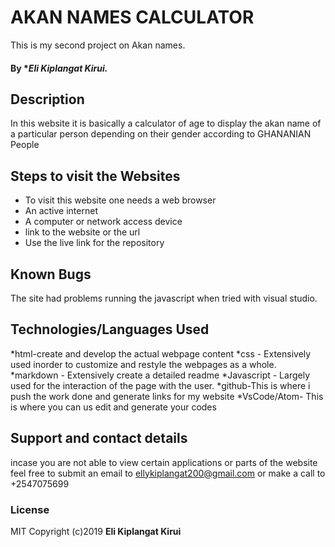 # AKAN NAMES CALCULATOR
This is my second project on Akan names.
#### By **Eli Kiplangat Kirui.*
## Description
In this website it is basically a calculator of age to display the akan name of a particular person depending on their gender according to GHANANIAN People
## Steps to visit the Websites
* To visit this website one needs a web browser
* An active internet
* A computer or network access device
* link to the website or the url
* Use the live link for the repository 

## Known Bugs
The site had problems running the javascript when tried with visual studio.
## Technologies/Languages Used
*html-create and develop the actual webpage content
*css - Extensively used inorder to customize and restyle the webpages as a whole.
*markdown - Extensively create a detailed readme
*Javascript - Largely used for the interaction of the page with the user.
*github-This is where i push the work done and generate links for my website
*VsCode/Atom- This is where you can us edit and generate your codes
## Support and contact details
incase you are not able to view certain applications or parts of the website feel free to submit an email to ellykiplangat200@gmail.com or make a call to +2547075699

### License
MIT
Copyright (c)2019 **Eli Kiplangat Kirui**
